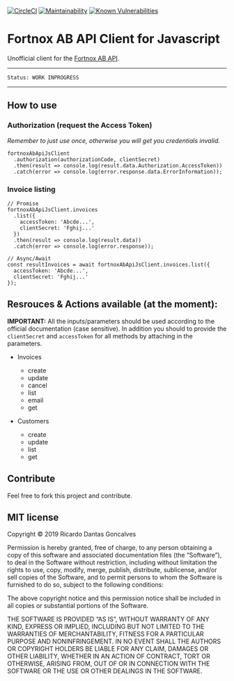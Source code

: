 [![CircleCI](https://circleci.com/gh/ricardodantas/fortnoxab-api-js-client/tree/master.svg?style=svg)](https://circleci.com/gh/ricardodantas/fortnoxab-api-js-client/tree/master) [![Maintainability](https://api.codeclimate.com/v1/badges/fe4a7c4c729932ce9e87/maintainability)](https://codeclimate.com/github/ricardodantas/fortnoxab-api-js-client/maintainability) [![Known Vulnerabilities](https://snyk.io/test/github/ricardodantas/fortnoxab-api-js-client/badge.svg?targetFile=package.json)](https://snyk.io/test/github/ricardodantas/fortnoxab-api-js-client?targetFile=package.json)


# Fortnox AB API Client for Javascript
Unofficial client for the [Fortnox AB API](https://developer.fortnox.se/documentation/).

***
    Status: WORK INPROGRESS
***

## How to use

### Authorization (request the Access Token)

*Remember to just use once, otherwise you will get you credentials invalid.*

```
fortnoxAbApiJsClient
  .authorization(authorizationCode, clientSecret)
  .then(result => console.log(result.data.Authorization.AccessToken))
  .catch(error => console.log(error.response.data.ErrorInformation));
```

### Invoice listing

```
// Promise
fortnoxAbApiJsClient.invoices
  .list({
    accessToken: 'Abcde...',
    clientSecret: 'Fghij...'
  })
  .then(result => console.log(result.data))
  .catch(error => console.log(error.response));

// Async/Await
const resultInvoices = await fortnoxAbApiJsClient.invoices.list({
  accessToken: 'Abcde...',
  clientSecret: 'Fghij...'
});
```


## Resrouces & Actions available (at the moment):

**IMPORTANT:** All the inputs/parameters should be used according to the official documentation (case sensitive). In addition you should to provide the `clientSecret` and `accessToken` for all methods by attaching in the parameters.

* Invoices
  * create
  * update
  * cancel
  * list
  * email
  * get

* Customers
  * create
  * update
  * list
  * get


## Contribute

Feel free to fork this project and contribute.

## MIT license

Copyright © 2019 Ricardo Dantas Goncalves

Permission is hereby granted, free of charge, to any person obtaining a copy of this software and associated documentation files (the “Software”), to deal in the Software without restriction, including without limitation the rights to use, copy, modify, merge, publish, distribute, sublicense, and/or sell copies of the Software, and to permit persons to whom the Software is furnished to do so, subject to the following conditions:

The above copyright notice and this permission notice shall be included in all copies or substantial portions of the Software.

THE SOFTWARE IS PROVIDED “AS IS”, WITHOUT WARRANTY OF ANY KIND, EXPRESS OR IMPLIED, INCLUDING BUT NOT LIMITED TO THE WARRANTIES OF MERCHANTABILITY, FITNESS FOR A PARTICULAR PURPOSE AND NONINFRINGEMENT. IN NO EVENT SHALL THE AUTHORS OR COPYRIGHT HOLDERS BE LIABLE FOR ANY CLAIM, DAMAGES OR OTHER LIABILITY, WHETHER IN AN ACTION OF CONTRACT, TORT OR OTHERWISE, ARISING FROM, OUT OF OR IN CONNECTION WITH THE SOFTWARE OR THE USE OR OTHER DEALINGS IN THE SOFTWARE.

